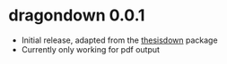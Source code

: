 # dragondown 0.0.1

- Initial release, adapted from the [thesisdown](https://github.com/ismayc/thesisdown) package
- Currently only working for pdf output
